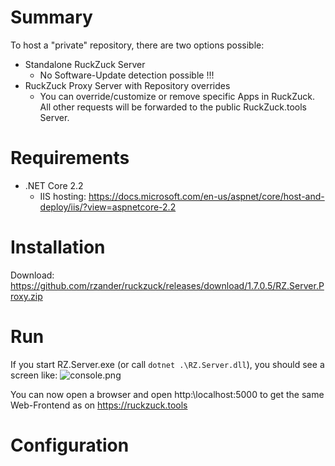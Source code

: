# Summary
To host a "private" repository, there are two options possible:
* Standalone RuckZuck Server
  * No Software-Update detection possible !!!
* RuckZuck Proxy Server with Repository overrides
  * You can override/customize or remove specific Apps in RuckZuck. All other requests will be forwarded to the public RuckZuck.tools Server.

# Requirements
* .NET Core 2.2
  * IIS hosting: https://docs.microsoft.com/en-us/aspnet/core/host-and-deploy/iis/?view=aspnetcore-2.2
# Installation
Download: https://github.com/rzander/ruckzuck/releases/download/1.7.0.5/RZ.Server.Proxy.zip

# Run
If you start RZ.Server.exe (or call ```dotnet .\RZ.Server.dll```), you should see a screen like:
![console.png](https://user-images.githubusercontent.com/11909453/64550526-669f0080-d333-11e9-8d5b-0519db1bec18.png)

You can now open a browser and open http:\\localhost:5000 to get the same Web-Frontend as on https://ruckzuck.tools  

# Configuration